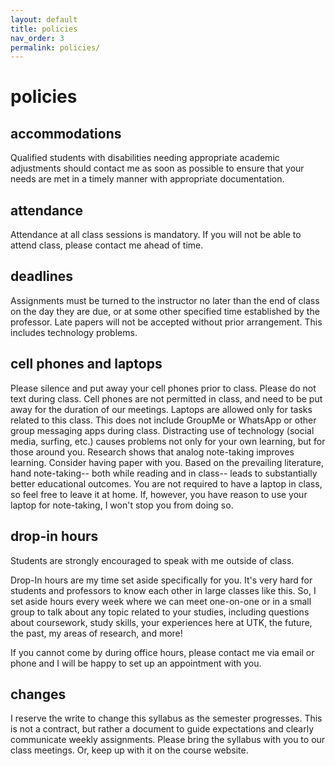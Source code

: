 ```yaml
---
layout: default
title: policies
nav_order: 3
permalink: policies/
---
```


# policies


## accommodations 

Qualified students with disabilities needing appropriate academic adjustments
should contact me as soon as possible to ensure that your needs are met in
a timely manner with appropriate documentation.

## attendance 

Attendance at all class sessions is mandatory. If you will not be able to attend
class, please contact me ahead of time.

## deadlines 

Assignments must be turned to the instructor no later than the
end of class on the day they are due, or at some other specified time
established by the professor. Late papers will not be accepted
without prior arrangement. This includes technology problems.

## cell phones and laptops

Please silence and put away your cell phones prior to class.
Please do not text during class. Cell phones are not permitted in class, and
need to be put away for the duration of our meetings. Laptops are allowed only for tasks
related to this class. This does not include GroupMe or WhatsApp or other group
messaging apps during class. Distracting use of technology (social media,
surfing, etc.) causes problems not only for your own learning, but for
those around you. Research shows that analog note-taking improves learning.
Consider having paper with you. Based on the prevailing
literature, hand note-taking-- both while reading and in class-- leads to
substantially better educational outcomes. You are not required to have a laptop
in class, so feel free to leave it at home. If, however, you have reason to use
your laptop for note-taking, I won't stop you from doing so.

## drop-in hours 

Students are strongly encouraged to speak with me outside of
class. 

Drop-In hours are my time set aside specifically for you. It's very hard 
for students and professors to know each other in large classes like this. So, I set aside
hours every week where we can meet one-on-one or in a small group to talk about
any topic related to your studies, including questions about coursework, study
skills, your experiences here at UTK, the future, the past, my areas of
research, and more!

If you cannot come by during office hours, please contact me via email or phone and I
will be happy to set up an appointment with you.

## changes 

I reserve the write to change this syllabus as the semester
progresses. This is not a contract, but rather a document to guide expectations
and clearly communicate weekly assignments. Please bring the syllabus with you
to our class meetings. Or, keep up with it on the course website.


